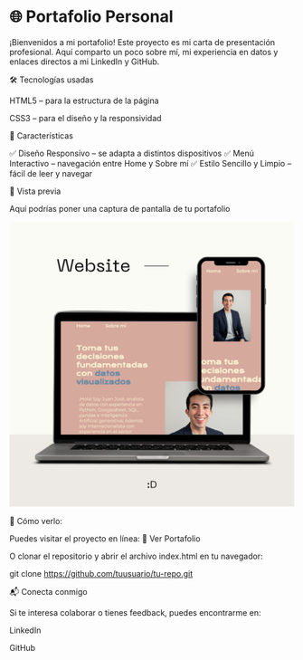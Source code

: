 <h1>🌐 Portafolio Personal</h1>

¡Bienvenidos a mi portafolio!
Este proyecto es mi carta de presentación profesional. Aquí comparto un poco sobre mí, mi experiencia en datos y enlaces directos a mi LinkedIn
y GitHub.

🛠️ Tecnologías usadas

HTML5 – para la estructura de la página

CSS3 – para el diseño y la responsividad

📱 Características

✅ Diseño Responsivo – se adapta a distintos dispositivos
✅ Menú Interactivo – navegación entre Home y Sobre mí
✅ Estilo Sencillo y Limpio – fácil de leer y navegar

📸 Vista previa

Aquí podrías poner una captura de pantalla de tu portafolio

![Preview del Portafolio](./img/Mockup.png)

🚀 Cómo verlo:

Puedes visitar el proyecto en línea:
🔗 Ver Portafolio

O clonar el repositorio y abrir el archivo index.html en tu navegador:

git clone https://github.com/tuusuario/tu-repo.git

📬 Conecta conmigo

Si te interesa colaborar o tienes feedback, puedes encontrarme en:

LinkedIn

GitHub
